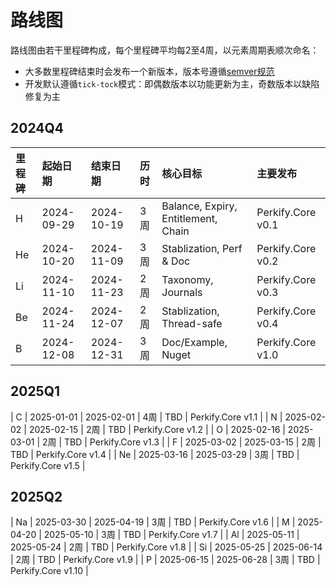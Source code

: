 ﻿# 路线图

路线图由若干里程碑构成，每个里程碑平均每2至4周，以元素周期表顺次命名：
- 大多数里程碑结束时会发布一个新版本，版本号遵循[semver规范](https://semver.org/)
- 开发默认遵循`tick-tock`模式：即偶数版本以功能更新为主，奇数版本以缺陷修复为主

## 2024Q4

| 里程碑 | 起始日期 | 结束日期 | 历时 | 核心目标 | 主要发布 |
| :-- | :-- | :-- | :-- | :-- | :-- |
| H  | 2024-09-29 | 2024-10-19 | 3周 | Balance, Expiry, Entitlement, Chain | Perkify.Core v0.1 |
| He | 2024-10-20 | 2024-11-09 | 3周 | Stablization, Perf & Doc       	   | Perkify.Core v0.2 |
| Li | 2024-11-10 | 2024-11-23 | 2周 | Taxonomy, Journals                  | Perkify.Core v0.3 |
| Be | 2024-11-24 | 2024-12-07 | 2周 | Stablization, Thread-safe           | Perkify.Core v0.4 |
| B  | 2024-12-08 | 2024-12-31 | 3周 | Doc/Example, Nuget				   | Perkify.Core v1.0 |

## 2025Q1

| C  | 2025-01-01 | 2025-02-01 | 4周 | TBD  | Perkify.Core v1.1 |
| N  | 2025-02-02 | 2025-02-15 | 2周 | TBD  | Perkify.Core v1.2 |
| O  | 2025-02-16 | 2025-03-01 | 2周 | TBD  | Perkify.Core v1.3 |
| F  | 2025-03-02 | 2025-03-15 | 2周 | TBD	| Perkify.Core v1.4 |
| Ne | 2025-03-16 | 2025-03-29 | 3周 | TBD	| Perkify.Core v1.5 |

## 2025Q2

| Na | 2025-03-30 | 2025-04-19 | 3周 | TBD  | Perkify.Core v1.6 |
| M  | 2025-04-20 | 2025-05-10 | 3周 | TBD  | Perkify.Core v1.7 |
| Al | 2025-05-11 | 2025-05-24 | 2周 | TBD  | Perkify.Core v1.8 |
| Si | 2025-05-25 | 2025-06-14 | 2周 | TBD	| Perkify.Core v1.9 |
| P  | 2025-06-15 | 2025-06-28 | 3周 | TBD	| Perkify.Core v1.10 |
